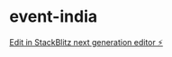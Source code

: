 # event-india

[Edit in StackBlitz next generation editor ⚡️](https://stackblitz.com/~/github.com/SwatiSTiwari/event-india)